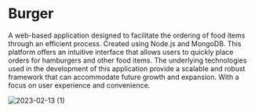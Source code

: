 # Burger
<p>A web-based application designed to facilitate the ordering of food items through an efficient process. Created using Node.js and MongoDB. This platform offers an intuitive interface that allows users to quickly place orders for hamburgers and other food items. The underlying technologies used in the development of this application provide a scalable and robust framework that can accommodate future growth and expansion. With a focus on user experience and convenience.</p>

![2023-02-13 (1)](https://user-images.githubusercontent.com/116832376/218437643-f74c6113-6903-46dd-9cc6-227824c26b60.png)
